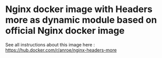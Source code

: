# Nginx docker image with Headers more as dynamic module based on official Nginx docker image  

See all instructions about this image here : https://hub.docker.com/r/anroe/nginx-headers-more


